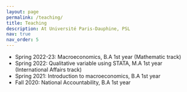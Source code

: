 ```yaml
---
layout: page
permalink: /teaching/
title: Teaching
description: At Université Paris-Dauphine, PSL
nav: true
nav_order: 5
---
```





- Spring 2022-23: Macroeconomics, B.A 1st year (Mathematic track)
- Spring 2022: Qualitative variable using STATA, M.A 1st year (International Affairs track)
- Spring 2021: Introduction to macroeconomics, B.A 1st year
- Fall 2020: National Accountability, B.A 1st year
